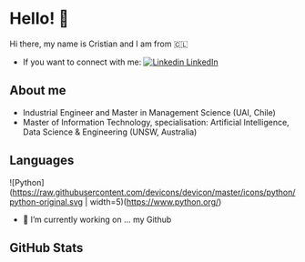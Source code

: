 # Hello! 👋
Hi there, my name is Cristian and I am from 🇨🇱 <br />
- If you want to connect with me: [![Linkedin](https://i.stack.imgur.com/gVE0j.png) LinkedIn](https://www.linkedin.com/in/cristian-vergara-bahamondes-79a4b827/)


## About me
- Industrial Engineer and Master in Management Science (UAI, Chile)
- Master of Information Technology, specialisation: Artificial Intelligence, Data Science & Engineering (UNSW, Australia)


## Languages
![Python](https://raw.githubusercontent.com/devicons/devicon/master/icons/python/python-original.svg | width=5)(https://www.python.org/)

- 🔭 I’m currently working on ... my Github

## GitHub Stats






<!--
**cverbah/cverbah** is a ✨ _special_ ✨ repository because its `README.md` (this file) appears on your GitHub profile.

Here are some ideas to get you started:

- 🔭 I’m currently working on ...
- 🌱 I’m currently learning ...
- 👯 I’m looking to collaborate on ...
- 🤔 I’m looking for help with ...
- 💬 Ask me about ...
- 📫 How to reach me: ...
- 😄 Pronouns: ...
- ⚡ Fun fact: ...
-->
